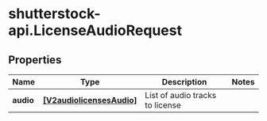 # shutterstock-api.LicenseAudioRequest

## Properties
Name | Type | Description | Notes
------------ | ------------- | ------------- | -------------
**audio** | [**[V2audiolicensesAudio]**](V2audiolicensesAudio.md) | List of audio tracks to license | 


